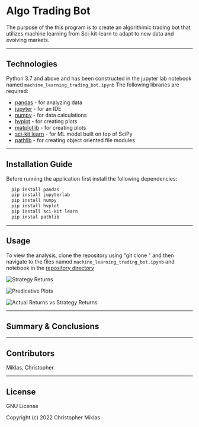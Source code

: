 # Algo Trading Bot

The purpose of the this program is to create an algorithimic trading bot that utilizes machine learning from Sci-kit-learn to adapt to new data and evolving markets. 


---

## Technologies

Python 3.7 and above and has been constructed in the jupyter lab notebook named ```machine_learning_trading_bot.ipynb```
The following libraries are required:

- [pandas](https://pypi.org/project/pandas/) - for analyzing data
- [jupyter](https://pypi.org/project/jupyter/) - for an IDE
- [numpy](https://pypi.org/project/numpy/) - for data calculations
- [hvplot](https://pypi.org/project/hv-plot/) - for creating plots
- [matplotlib](https://pypi.org/project/matplotlib/) - for creating plots
- [sci-kit learn](https://pypi.org/project/scikit-learn/) - for ML model built on top of SciPy
- [pathlib](https://pypi.org/project/pathlib2/) - for creating object oriented file modules

---

## Installation Guide

Before running the application first install the following dependencies:

```python
  pip install pandas
  pip install jupyterlab 
  pip install numpy
  pip install hvplot
  pip install sci-kit learn
  pip instal pathlib

```
---

## Usage
To view the analysis, clone the repository using "git clone <link>" and then navigate to the files named ```machine_learning_trading_bot.ipynb``` and  notebook in the [repository directory](https://github.com/mightymiklas/Algo_Trading_Bot)

![Strategy Returns](https://i.imgur.com/DWJrlCU.png)  


![Predicative Plots](https://i.imgur.com/GzERHE0.png) 


![Actual Returns vs Strategy Returns](https://i.imgur.com/mpbALdu.png) 

---

## Summary & Conclusions


---

## Contributors
 
Miklas, Christopher.   

---

## License

GNU License

Copyright (c) 2022 Christopher Miklas
